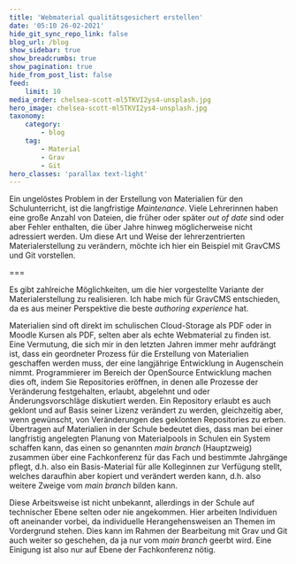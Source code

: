 ```yaml
---
title: 'Webmaterial qualitätsgesichert erstellen'
date: '05:10 26-02-2021'
hide_git_sync_repo_link: false
blog_url: /blog
show_sidebar: true
show_breadcrumbs: true
show_pagination: true
hide_from_post_list: false
feed:
    limit: 10
media_order: chelsea-scott-ml5TKVI2ys4-unsplash.jpg
hero_image: chelsea-scott-ml5TKVI2ys4-unsplash.jpg
taxonomy:
    category:
        - blog
    tag:
        - Material
        - Grav
        - Git
hero_classes: 'parallax text-light'
---
```


Ein ungelöstes Problem in der Erstellung von Materialien für den Schulunterricht, ist die langfristige _Maintenance_. Viele Lehrerinnen haben eine große Anzahl von Dateien, die früher oder später _out of date_ sind oder aber Fehler enthalten, die über Jahre hinweg möglicherweise nicht adressiert werden. Um diese Art und Weise der lehrerzentrierten Materialerstellung zu verändern, möchte ich hier ein Beispiel mit GravCMS und Git vorstellen. 

===

Es gibt zahlreiche Möglichkeiten, um die hier vorgestellte Variante der Materialerstellung zu realisieren. Ich habe mich für GravCMS entschieden, da es aus meiner Perspektive die beste _authoring experience_ hat. 

Materialien sind oft direkt im schulischen Cloud-Storage als PDF oder in Moodle Kursen als PDF, selten aber als echte Webmaterial zu finden ist. Eine Vermutung, die sich mir in den letzten Jahren immer mehr aufdrängt ist, dass ein geordneter Prozess für die Erstellung von Materialien geschaffen werden muss, der eine langjährige Entwicklung in Augenschein nimmt. Programmierer im Bereich der OpenSource Entwicklung machen dies oft, indem Sie Repositories eröffnen, in denen alle Prozesse der Veränderung festgehalten, erlaubt, abgelehnt und oder Änderungsvorschläge diskutiert werden. Ein Repository erlaubt es auch geklont und auf Basis seiner Lizenz verändert zu werden, gleichzeitig aber, wenn gewünscht, von Veränderungen des geklonten Repositories zu erben. Übertragen auf Materialien in der Schule bedeutet dies, dass man bei einer langfristig angelegten Planung von Materialpools in Schulen ein System schaffen kann, das einen so genannten _main branch_ (Hauptzweig) zusammen über eine Fachkonferenz für das Fach und bestimmte Jahrgänge pflegt, d.h. also ein Basis-Material für alle Kolleginnen zur Verfügung stellt, welches daraufhin aber kopiert und verändert werden kann, d.h. also weitere Zweige vom _main branch_ bilden kann.

Diese Arbeitsweise ist nicht unbekannt, allerdings in der Schule auf technischer Ebene selten oder nie angekommen. Hier arbeiten Individuen oft aneinander vorbei, da individuelle Herangehensweisen an Themen im Vordergrund stehen. Dies kann im Rahmen der Bearbeitung mit Grav und Git auch weiter so geschehen, da ja nur vom _main branch_ geerbt wird. Eine Einigung ist also nur auf Ebene der Fachkonferenz nötig. 


